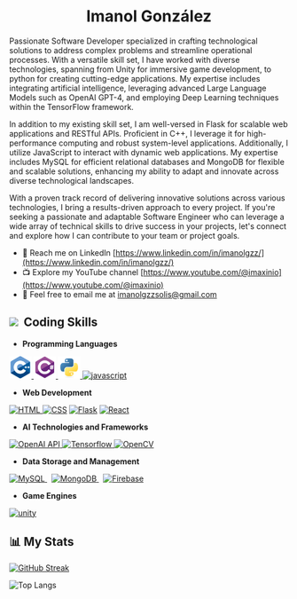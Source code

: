 <h1 align="center">Imanol González</h1>

Passionate Software Developer specialized in crafting technological solutions to address complex problems and streamline operational processes. With a versatile skill set, I have worked with diverse technologies, spanning from Unity for immersive game development, to python for creating cutting-edge applications. My expertise includes integrating artificial intelligence, leveraging advanced Large Language Models such as OpenAI GPT-4, and employing Deep Learning techniques within the TensorFlow framework.

In addition to my existing skill set, I am well-versed in Flask for scalable web applications and RESTful APIs. Proficient in C++, I leverage it for high-performance computing and robust system-level applications. Additionally, I utilize JavaScript to interact with dynamic web applications. My expertise includes MySQL for efficient relational databases and MongoDB for flexible and scalable solutions, enhancing my ability to adapt and innovate across diverse technological landscapes.

With a proven track record of delivering innovative solutions across various technologies, I bring a results-driven approach to every project. If you're seeking a passionate and adaptable Software Engineer who can leverage a wide array of technical skills to drive success in your projects, let's connect and explore how I can contribute to your team or project goals.

- 💼 Reach me on LinkedIn [https://www.linkedin.com/in/imanolgzz/](https://www.linkedin.com/in/imanolgzz/)
- 📺 Explore my YouTube channel [https://www.youtube.com/@imaxinio](https://www.youtube.com/@imaxinio)
- 📧 Feel free to email me at imanolgzzsolis@gmail.com

## <img src="https://media2.giphy.com/media/QssGEmpkyEOhBCb7e1/giphy.gif?cid=ecf05e47a0n3gi1bfqntqmob8g9aid1oyj2wr3ds3mg700bl&rid=giphy.gif" width ="25"><b>&nbsp;&nbsp;Coding Skills</b>

- **Programming Languages**

<p align="left">
<a href="https://www.w3schools.com/cpp/" target="_blank" rel="noreferrer"> <img src="https://raw.githubusercontent.com/devicons/devicon/master/icons/cplusplus/cplusplus-original.svg" alt="cplusplus" width="40" height="40"/> </a>
<a href="https://www.w3schools.com/cs/" target="_blank" rel="noreferrer"> <img src="https://raw.githubusercontent.com/devicons/devicon/master/icons/csharp/csharp-original.svg" alt="csharp" width="40" height="40"/> </a>
<a href="https://www.python.org" target="_blank" rel="noreferrer"> <img src="https://raw.githubusercontent.com/devicons/devicon/master/icons/python/python-original.svg" alt="python" width="40" height="40"/> </a> 
<a href="https://www.javascript.com/" target="_blank" rel="noreferrer"> <img src="https://upload.wikimedia.org/wikipedia/commons/6/6a/JavaScript-logo.png" alt="javascript" width="40" height="40"/> </a>
</p>

- **Web Development**

<p align="left">
<a href="https://developer.mozilla.org/en-US/docs/Web/HTML" target="_blank" rel="noreferrer"> <img src="https://cdn-icons-png.flaticon.com/512/732/732212.png" alt="HTML" width="40" height="40"/> </a>
<a href="https://developer.mozilla.org/en-US/docs/Web/CSS" target="_blank" rel="noreferrer"> <img src="https://upload.wikimedia.org/wikipedia/commons/thumb/6/62/CSS3_logo.svg/800px-CSS3_logo.svg.png" alt="CSS" width="40" height="40"/></a>
<a href="https://flask.palletsprojects.com/en/3.0.x/" target="_blank" rel="noreferrer"> <img src="https://www.nicepng.com/png/full/198-1983860_serving-raspberry-pi-with-flask-django-vs-flask.png" alt="Flask" width="102.6" height="40"/></a>
<a href="https://react.dev/" target="_blank" rel="noreferrer"> <img src="https://upload.wikimedia.org/wikipedia/commons/thumb/a/a7/React-icon.svg/512px-React-icon.svg.png" alt="React" width="49.2" height="40"/></a>
</p>

- **AI Technologies and Frameworks**

<p align="left">
<a href="https://platform.openai.com/" target="_blank" rel="noreferrer"> <img src="https://companieslogo.com/img/orig/openai.D-519073dc.png?t=1700716518" alt="OpenAI API" width="40" height="40"/> </a> 
<a href="https://www.tensorflow.org/" target="_blank" rel="noreferrer"> <img src="https://upload.wikimedia.org/wikipedia/commons/thumb/2/2d/Tensorflow_logo.svg/1200px-Tensorflow_logo.svg.png" alt="Tensorflow" width="40" height="40"/> </a>
<a href="https://opencv.org/" target="_blank" rel="noreferrer"> <img src="https://raw.githubusercontent.com/wiki/opencv/opencv/logo/OpenCV_logo_no_text.png" alt="OpenCV" width="40" height="40"/> </a>
</p>

- **Data Storage and Management**

<p align="left">
<a href="https://www.mysql.com/" target="_blank" rel="noreferrer"> <img src="https://1000marcas.net/wp-content/uploads/2020/11/MySQL-logo.png" alt="MySQL" width="77" height="40"/> </a> &nbsp;
<a href="https://www.mongodb.com/" target="_blank" rel="noreferrer"> <img src="https://companieslogo.com/img/orig/MDB_BIG.D-96d632a9.png?t=1648915248" alt="MongoDB" width="150.67" height="38"/> </a> &nbsp;
<a href="https://firebase.google.com/" target="_blank" rel="noreferrer"> <img src="https://firebase.google.com/static/downloads/brand-guidelines/PNG/logo-knockout.png?hl=es-419" alt="Firebase" width="133.55" height="38"/> </a>
</p>

- **Game Engines**

<p align="left">
<a href="https://unity.com/" target="_blank" rel="noreferrer"> <img src="https://www.nicepng.com/png/full/127-1274512_unity-transparent-white-png-unity.png" alt="unity" width="101" height="40"/> </a>
</p>


## 📊 <b> My Stats </b>
[![GitHub Streak](https://github-readme-streak-stats.herokuapp.com?user=ImanolGzz&theme=radical)](https://git.io/streak-stats)

![Top Langs](https://github-readme-stats.vercel.app/api/top-langs/?username=ImanolGzz&theme=radical)
